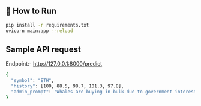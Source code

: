 ## 🚀 How to Run

```bash
pip install -r requirements.txt
uvicorn main:app --reload
```


## Sample API request

Endpoint:- http://127.0.0.1:8000/predict

``` bash
{
  "symbol": "ETH",
  "history": [100, 88.5, 98.7, 101.3, 97.8],
  "admin_prompt": "Whales are buying in bulk due to government interest."
}
```

